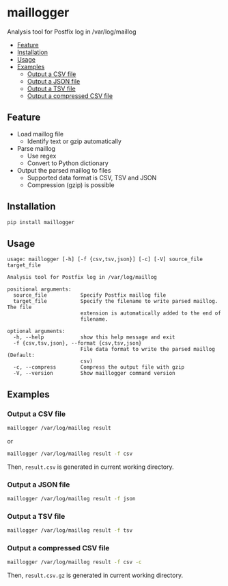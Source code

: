 # maillogger

Analysis tool for Postfix log in /var/log/maillog

<!-- TOC depthFrom:2 -->

- [Feature](#feature)
- [Installation](#installation)
- [Usage](#usage)
- [Examples](#examples)
  - [Output a CSV file](#output-a-csv-file)
  - [Output a JSON file](#output-a-json-file)
  - [Output a TSV file](#output-a-tsv-file)
  - [Output a compressed CSV file](#output-a-compressed-csv-file)

<!-- /TOC -->

## Feature

- Load maillog file
  - Identify text or gzip automatically
- Parse maillog
  - Use regex
  - Convert to Python dictionary
- Output the parsed maillog to files
  - Supported data format is CSV, TSV and JSON
  - Compression (gzip) is possible

## Installation

```bash
pip install maillogger
```

## Usage

```
usage: maillogger [-h] [-f {csv,tsv,json}] [-c] [-V] source_file target_file

Analysis tool for Postfix log in /var/log/maillog

positional arguments:
  source_file           Specify Postfix maillog file
  target_file           Specify the filename to write parsed maillog. The file
                        extension is automatically added to the end of
                        filename.

optional arguments:
  -h, --help            show this help message and exit
  -f {csv,tsv,json}, --format {csv,tsv,json}
                        File data format to write the parsed maillog (Default:
                        csv)
  -c, --compress        Compress the output file with gzip
  -V, --version         Show maillogger command version
```

## Examples

### Output a CSV file

```bash
maillogger /var/log/maillog result
```

or

```bash
maillogger /var/log/maillog result -f csv
```

Then, `result.csv` is generated in current working directory.

### Output a JSON file

```bash
maillogger /var/log/maillog result -f json
```

### Output a TSV file

```bash
maillogger /var/log/maillog result -f tsv
```

### Output a compressed CSV file

```bash
maillogger /var/log/maillog result -f csv -c
```

Then, `result.csv.gz` is generated in current working directory.
